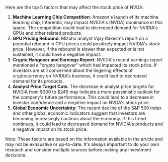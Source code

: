 Here are the top 5 factors that may affect the stock price of NVDA:

1. **Machine Learning Chip Competition**: Amazon's launch of its machine learning chip, Inferentia, may impact NVIDIA's (NVDA) dominance in this space. The competition could lead to decreased demand for NVIDIA's GPUs and other related products.
2. **GPU Pricing Rebound**: Mizuho analyst Vijay Rakesh's report on a potential rebound in GPU prices could positively impact NVIDIA's stock price. However, if the rebound is slower than expected or is not sustained, it could have a negative impact.
3. **Crypto Hangover and Earnings Report**: NVIDIA's recent earnings report mentioned a "crypto hangover" which had impacted its stock price. If investors are still concerned about the lingering effects of cryptocurrency on NVIDIA's business, it could lead to decreased demand for its products.
4. **Analyst Price Target Cuts**: The decrease in analyst price targets for NVIDIA from $300 to $245 may indicate a more pessimistic outlook for the company's future performance. This could lead to a decrease in investor confidence and a negative impact on NVDA's stock price.
5. **Global Economic Uncertainty**: The recent decline of the S&P 500 index and other global economic indicators suggest that investors are becoming increasingly cautious about the economy. If this trend continues, it could lead to decreased demand for NVIDIA's products and a negative impact on its stock price.

Note: These factors are based on the information available in the article and may not be exhaustive or up-to-date. It's always important to do your own research and consider multiple sources before making any investment decisions.